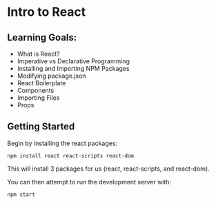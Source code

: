 # Intro to React

## Learning Goals:

- What is React?
- Imperative vs Declarative Programming
- Installing and Importing NPM Packages
- Modifying package.json
- React Boilerplate
- Components
- Importing Files
- Props

## Getting Started

Begin by installing the react packages:

```
npm install react react-scripts react-dom
```

This will install 3 packages for us (react, react-scripts, and react-dom).

You can then attempt to run the development server with:

```
npm start
```
